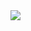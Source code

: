 <img src="https://cdn.discordapp.com/attachments/1181685338129834086/1184976335823716402/Untitled_design_1.png?ex=658dee36&is=657b7936&hm=c8c3986845f5ff48e40d63f0a8a703181087cce10fb5701004013570fe03f0f3&">

